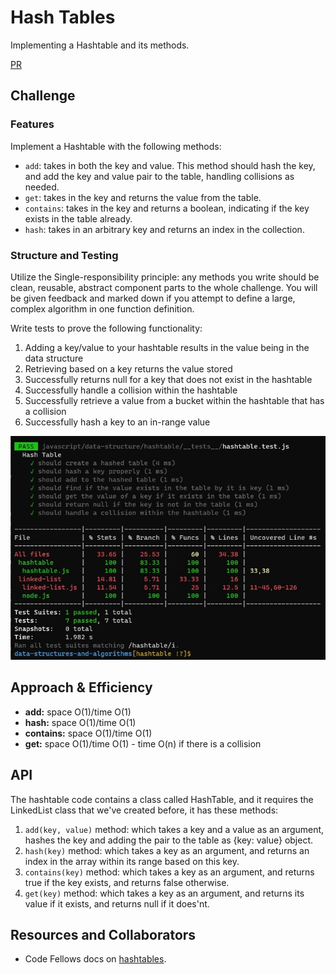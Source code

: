# Hash Tables

Implementing a Hashtable and its methods.

[PR](https://github.com/afnandamra/data-structures-and-algorithms/pull/35)

## Challenge

### Features

Implement a Hashtable with the following methods:

- `add`: takes in both the key and value. This method should hash the key, and add the key and value pair to the table, handling collisions as needed.
- `get`: takes in the key and returns the value from the table.
- `contains`: takes in the key and returns a boolean, indicating if the key exists in the table already.
- `hash`: takes in an arbitrary key and returns an index in the collection.

### Structure and Testing

Utilize the Single-responsibility principle: any methods you write should be clean, reusable, abstract component parts to the whole challenge. You will be given feedback and marked down if you attempt to define a large, complex algorithm in one function definition.

Write tests to prove the following functionality:

1. Adding a key/value to your hashtable results in the value being in the data structure
2. Retrieving based on a key returns the value stored
3. Successfully returns null for a key that does not exist in the hashtable
4. Successfully handle a collision within the hashtable
5. Successfully retrieve a value from a bucket within the hashtable that has a collision
6. Successfully hash a key to an in-range value

![hashtable-test](../assets/hashtable-test.jpg)

## Approach & Efficiency

- **add:** space O(1)/time O(1)
- **hash:** space O(1)/time O(1)
- **contains:** space O(1)/time O(1)
- **get:** space O(1)/time O(1) - time O(n) if there is a collision

## API

<!-- Description of each method publicly available to your Linked List -->

The hashtable code contains a class called HashTable, and it requires the LinkedList class that we've created before, it has these methods:

1. `add(key, value)` method: which takes a key and a value as an argument, hashes the key and adding the pair to the table as {key: value} object.
2. `hash(key)` method: which takes a key as an argument, and returns an index in the array within its range based on this key.
3. `contains(key)` method: which takes a key as an argument, and returns true if the key exists, and returns false otherwise.
4. `get(key)` method: which takes a key as an argument, and returns its value if it exists, and returns null if it does'nt.

<!-- ## Solution

![image](../assets/DS7.jpg) -->

## Resources and Collaborators

- Code Fellows docs on [hashtables](https://codefellows.github.io/common_curriculum/data_structures_and_algorithms/Code_401/class-30/resources/Hashtables.html).
